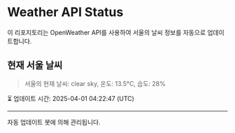 
# Weather API Status

이 리포지토리는 OpenWeather API를 사용하여 서울의 날씨 정보를 자동으로 업데이트합니다.

## 현재 서울 날씨
> 서울의 현재 날씨: clear sky, 온도: 13.5°C, 습도: 28%

⏳ 업데이트 시간: 2025-04-01 04:22:47 (UTC)

---
자동 업데이트 봇에 의해 관리됩니다.
